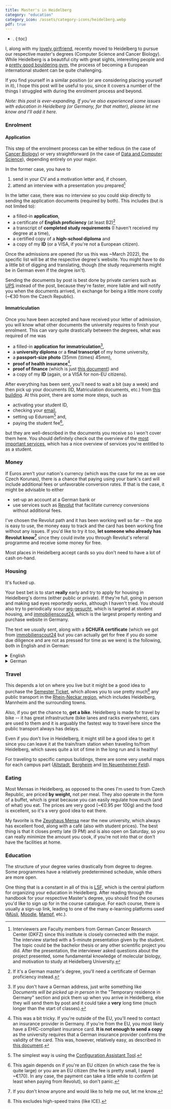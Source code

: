 ```yaml
---
title: Master's in Heidelberg
category: "education"
category_icon: /assets/category-icons/heidelberg.webp
pdf: true
---
```


- .
{:toc}

I, along with my <a class='secret' href='/assets/kacka.webp'>lovely girlfriend</a>, recently moved to Heidelberg to pursue our respective master's degrees (Computer Science and Cancer Biology).
While Heidelberg is a beautiful city with great sights, interesting people and a [pretty good bouldering gym](https://www.boulderhaus.net/), the process of becoming a European international student can be quite challenging.

If you find yourself in a similar position (or are considering placing yourself in it), I hope this post will be useful to you, since it covers a number of the things I struggled with during the enrolment process and beyond.

_Note: this post is ever-expanding. If you've also experienced some issues with education in Heidelberg (or Germany, for that matter), please let me know and I'll add it here._


### Enrolment

#### Application
This step of the enrolment process can be either tedious (in the case of [Cancer Biology](https://www.uni-heidelberg.de/en/study/all-subjects/molecular-biosciences/molecular-biosciences-master)) or very straightforward (in the case of [Data and Computer Science](https://www.uni-heidelberg.de/en/study/all-subjects/applied-computer-science/data-and-computer-science-master)), depending entirely on your major.

In the former case, you have to
1. send in your CV and a motivation letter and, if chosen,
2. attend an interview with a presentation you prepared[^interview]

[^interview]: Interviewers are Faculty members from German Cancer Research Center (DKFZ) since this institute is closely connected with the major. The interview started with a 5-minute presentation given by the student. The topic could be the bachelor thesis or any other scientific project you did. After the presentation, the interviewer asked questions about the project presented, some fundamental knowledge of molecular biology, and motivation to study at Heidelberg University.

In the latter case, there was no interview so you could skip directly to sending the application documents (required by both).
This includes (but is not limited to):
- a filled-in **application**,
- a certificate of **English proficiency** (at least B2)[^german]
- a transcript of **completed study requirements** (I haven't received my degree at a time),
- a certified copy of a **high-school diploma** and
- a copy of my **ID** (or a VISA, if you're not a European citizen).

[^german]: If it's a German master's degree, you'll need a certificate of German proficiency instead.

Once the admissions are opened (for us this was ~March 2022), the specific list will be at the respective degree's website.
You might have to do a little bit of digging and translating, though (the study requirements might be in German even if the degree isn't).

Sending the documents by post is best done by private carriers such as [UPS](https://www.ups.com/us/en/global.page) instead of the post, because they're faster, more liable and will notify you when the documents arrived, in exchange for being a little more costly (~€30 from the Czech Republic).


#### Immatriculation

Once you have been accepted and have received your letter of admission, you will know what other documents the university requires to finish your enrolment.
This can vary quite drastically between the degrees, what was required of me was
- a filled-in **application for immatriculation**[^address],
- a **university diploma** or a **final transcript** of my home university,
- a **passport-size photo** (35mm \(\times\) 45mm),
- **proof of health insurance**[^insurance],
- **proof of finance** (which is just [this document](/assets/masters-in-heidelberg/proof-of-finance.pdf)) and
- a copy of my **ID** (again, or a VISA for non-EU citizens).

[^address]: If you don't have a German address, just write something like _Documents will be picked up in person_ in the "Temporary residence in Germany" section and pick them up when you arrive in Heidelberg, else they will send them by post and it could take a **very** long time (much longer than the start of classes).

[^insurance]: This was a bit tricky. If you're outside of the EU, you'll need to contact an insurance provider in Germany. If you're from the EU, you most likely have a EHIC-compliant insurance card. **It is not enough to send a copy** as the university requires that a German insurance provider confirms the validity of the card. This was, however, relatively easy, as described in [this document](/assets/masters-in-heidelberg/insurance.pdf).

After everything has been sent, you'll need to wait a bit (say a week) and then pick up your documents (ID, Matriculation documents, etc.) from [this building](https://goo.gl/maps/LtnHGVDei4EtHR719).
At this point, there are some more steps, such as
- activating your student ID,
- checking your [email](https://sogo02.urz.uni-heidelberg.de/SOGo/),
- setting up Eduroam[^eduroam] and,
- paying the student fee[^fee],

[^eduroam]: The simplest way is using the [Configuration Assistant Tool](https://cat.eduroam.org).

but they are well-described in the documents you receive so I won't cover them here.
You should definitely check out the overview of the [most important services](https://urz.uni-heidelberg.de/en/newhere), which has a nice overview of services you're entitled to as a student.

[^fee]: This again depends on if you're an EU citizen (in which case the fee is quite large) or you are an EU citizen (the fee is pretty small, I payed ~€170). In any case, the payment can take a little while to confirm (at least when paying from Revolut), so don't panic.


### Money
If Euros aren't your nation's currency (which was the case for me as we use Czech Korunas), there is a chance that paying using your bank's card will include additional fees or unfavorable conversion rates.
If that is the case, it might be advisable to either
- set-up an account at a German bank or
- use services such as [Revolut](https://www.revolut.com/) that facilitate currency conversions without additional fees.

I've chosen the Revolut path and it has been working well so far -- the app is easy to use, the money easy to track and the card has been working fine without any issues.
If you'd like to try it too, **let someone who already has Revolut know[^noone]** since they could invite you through Revolut's referral programme and receive some money for free.

[^noone]: If you don't know anyone and would like to help me out, let me know.

Most places in Heidelberg accept cards so you don't need to have a lot of cash on-hand.


### Housing
It's fucked up.

Your best bet is to start **really** early and try to apply for housing in Heidelberg's dorms (either public or private).
If they're full, going in person and making sad eyes reportedly works, although I haven't tried.
You should also try to periodically scour [wg-gesucht](wg-gesucht.de/), which is targeted at student housing, and [immobilienscout24](https://www.immobilienscout24.de/), which is the largest property renting and purchase website in Germany.

The text we usually sent, along with a **SCHUFA certificate** (which we got from [immobilienscout24](https://www.immobilienscout24.de/) but you can actually get for free if you do some due diligence and are not as pressed for time as we were) is the following, both in English and in German:

<!---MARKDOWN-->

<details>
	<summary class="code-summary">English</summary>
	<div markdown="1">
> Greetings,
> 
> me and my girlfriend (both 22 years old) are starting our Master's degrees in Heidelberg and would be interested in the apartment. I will be studying Computer Science and she will be studying Cancer Biology. Since the semester starts quite soon, we'd like to move in as soon as possible, but the date is very much flexible.
> 
> We're both from the Czech Republic and have been together for 8 years now. We're quiet and not very outgoing, mostly focusing on our studies and hobbies (rock climbing, dance). We don't smoke and have no pets.
> 
> In terms of financing, we are fortunate to have the financial support of both of our parents, along with having a sizable amount of savings.
> 
> If you think we'd be the right fit for the apartment, please let me know either through the website or by email (tomas@slama.dev) or phone (my phone number).
> 
> Have a nice day and thank you in advance!
> 
> Sincerely
> T. Sláma
</div>
</details>

<!---PDF

> Greetings,
> 
> me and my girlfriend (both 22 years old) are starting our Master's degrees in Heidelberg and would be interested in the apartment. I will be studying Computer Science and she will be studying Cancer Biology. Since the semester starts quite soon, we'd like to move in as soon as possible, but the date is very much flexible.
> 
> We're both from the Czech Republic and have been together for 8 years now. We're quiet and not very outgoing, mostly focusing on our studies and hobbies (rock climbing, dance). We don't smoke and have no pets.
> 
> In terms of financing, we are fortunate to have the financial support of both of our parents, along with having a sizable amount of savings.
> 
> If you think we'd be the right fit for the apartment, please let me know either through the website or by email (tomas@slama.dev) or phone (+420 774 068 605).
> 
> Have a nice day and thank you in advance!
> 
> Sincerely
> T. Sláma
-->

<!---MARKDOWN-->
<!---PDF
---
-->

<!---MARKDOWN-->
<details>
	<summary class="code-summary">German</summary>
	<div markdown="1">
> Schöne Grüße,
> 
> ich und meine Freundin (beide 22 Jahre alt) beginnen unser Masterstudium in Heidelberg und hätten Interesse an der Wohnung. Ich werde Informatik studieren und sie wird Krebsbiologie studieren. Da das Semester ziemlich bald beginnt, würden wir gerne so schnell wie möglich einziehen, aber der Termin ist sehr flexibel.
> 
> Wir kommen beide aus Tschechien und sind jetzt seit 8 Jahren zusammen. Wir sind ruhig und nicht sehr kontaktfreudig und konzentrieren uns hauptsächlich auf unser Studium und unsere Hobbys (Klettern, Tanzen). Wir rauchen nicht und haben keine Haustiere.
> 
> In Bezug auf die Finanzierung haben wir das Glück, die finanzielle Unterstützung unserer beiden Eltern zu haben, zusammen mit einer beträchtlichen Summe an Ersparnissen.
> 
> Wenn Sie der Meinung sind, dass wir für die Wohnung geeignet sind, lassen Sie es mich bitte entweder über die Website oder per E-Mail (tomas@slama.dev) oder Telefon (+420 774 068 605) wissen.
> 
> Schönen Tag noch und danke im Voraus!
> 
> Aufrichtig
> T. Sláma
</div>
</details>

<!---PDF

> Schöne Grüße,
> 
> ich und meine Freundin (beide 22 Jahre alt) beginnen unser Masterstudium in Heidelberg und hätten Interesse an der Wohnung. Ich werde Informatik studieren und sie wird Krebsbiologie studieren. Da das Semester ziemlich bald beginnt, würden wir gerne so schnell wie möglich einziehen, aber der Termin ist sehr flexibel.
> 
> Wir kommen beide aus Tschechien und sind jetzt seit 8 Jahren zusammen. Wir sind ruhig und nicht sehr kontaktfreudig und konzentrieren uns hauptsächlich auf unser Studium und unsere Hobbys (Klettern, Tanzen). Wir rauchen nicht und haben keine Haustiere.
> 
> In Bezug auf die Finanzierung haben wir das Glück, die finanzielle Unterstützung unserer beiden Eltern zu haben, zusammen mit einer beträchtlichen Summe an Ersparnissen.
> 
> Wenn Sie der Meinung sind, dass wir für die Wohnung geeignet sind, lassen Sie es mich bitte entweder über die Website oder per E-Mail (tomas@slama.dev) oder Telefon (my phone number) wissen.
> 
> Schönen Tag noch und danke im Voraus!
> 
> Aufrichtig
> T. Sláma

-->


### Travel
This depends a lot on where you live but it might be a good idea to purchase the [Semester Ticket](https://www.uni-heidelberg.de/en/study/management-of-studies/tuition-fees/semester-ticket-for-public-transportation), which allows you to use pretty much[^noice] any public transport in the [Rhein-Neckar region](/assets/masters-in-heidelberg/rhein-neckar-region.webp), which includes Heidelberg, Mannheim and the surrounding towns.

[^noice]: This excludes high-speed trains (like ICE).

Also, if you get the chance to, **get a bike**.
Heidelberg is made for travel by bike -- it has great infrastructure (bike lanes and racks everywhere), cars are used to them and it is arguably the fastest way to travel here since the public transport always has delays.

Even if you don't live in Heidelberg, it might still be a good idea to get it since you can leave it at the train/tram station when traveling to/from Heidelberg, which saves quite a lot of time in the long run and is healthy!

For traveling to specific campus buildings, there are some very useful maps for each campus part ([Altstadt](/assets/masters-in-heidelberg/altstadt.pdf), [Bergheim](/assets/masters-in-heidelberg/bergheim.pdf) and [Im Neuenheimer Feld](/assets/masters-in-heidelberg/im-neuenheimer-feld.pdf)).


### Eating

Most Mensas in Heidelberg, as opposed to the ones I'm used to from Czech Republic, are priced **by weight,** not per meal.
They also operate in the form of a buffet, which is great because you can easily regulate how much (and of what) you eat.
The prices are very good (~€0.95 per 100g) and the food is excellent, so it's a very good idea to eat there.

My favorite is the [Zeughaus Mensa](https://www.studentenwerk.uni-heidelberg.de/en/node/342) near the new university, which always has excellent food, along with a café (also with student prices).
The best thing is that it closes pretty late (9 PM) and is also open on Saturday, so you can really minimize the amount you cook, if you're not into that or don't have the facilities at home.


### Education

The structure of your degree varies drastically from degree to degree.
Some programmes have a relatively predetermined schedule, while others are more open.

One thing that is a constant in all of this is [LSF](https://lsf.uni-heidelberg.de/), which is the central platform for organizing your education in Heidelberg.
After reading through the handbook for your respective Master's degree, you should find the courses you'd like to sign up for in the course catalogue.
For each course, there is usually a sign-up link, leading to one of the many e-learning platforms used ([Müsli](https://muesli.mathi.uni-heidelberg.de/), [Moodle](https://moodle.uni-heidelberg.de/login/index.php), [Mampf](https://mampf.uni-heidelberg.de), etc.).
